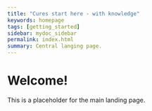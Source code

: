 ```yaml
---
title: "Cures start here - with knowledge"
keywords: homepage
tags: [getting_started]
sidebar: mydoc_sidebar
permalink: index.html
summary: Central langing page.
---
```


# Welcome!

This is a placeholder for the main landing page.
